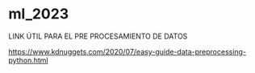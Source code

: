# ml_2023

LINK ÚTIL PARA EL PRE PROCESAMIENTO DE DATOS

https://www.kdnuggets.com/2020/07/easy-guide-data-preprocessing-python.html
